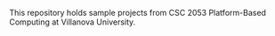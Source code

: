 This repository holds sample projects from CSC 2053 Platform-Based Computing at Villanova University.